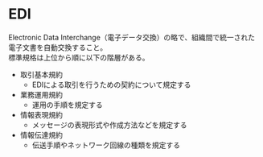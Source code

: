 # EDI

Electronic Data Interchange（電子データ交換）の略で、組織間で統一された電子文書を自動交換すること。  
標準規格は上位から順に以下の階層がある。

- 取引基本規約
    - EDIによる取引を行うための契約について規定する
- 業務運用規約
    - 運用の手順を規定する
- 情報表現規約
    - メッセージの表現形式や作成方法などを規定する
- 情報伝達規約
    - 伝送手順やネットワーク回線の種類を規定する
